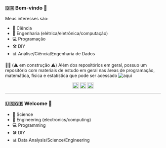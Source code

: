 ### :brazil: Bem-vindo :wave:

Meus interesses são:

- :microscope: Ciência
- :satellite: Engenharia (elétrica/eletrônica/computação)
- :computer: Programação
- :hammer_and_wrench: DIY
- :bar_chart: Análise/Ciência/Engenharia de Dados

:construction_worker_man: (:warning: em construção :warning:) Além dos repositórios em geral, possuo um repositório com materiais de estudo em geral nas áreas de programação, matemática, física e estatística que pode ser acessado ![aqui](https://github.com/czrpxr/estudos)

<p align="center">
  <a href="https://twitter.com/czrpxr" target="_blank"><img align="center" src="https://cdn.jsdelivr.net/npm/simple-icons@3.0.1/icons/twitter.svg" alt="helendiashd" height="20" width="20" /></a>
  <a href="https://instagram.com/czrpxr" target="_blank"><img align="center" src="https://cdn.jsdelivr.net/npm/simple-icons@3.0.1/icons/instagram.svg" alt="helendias.hd" height="20" width="20" /></a>
  <a href="https://linkedin.com/in/czrpxr" target="_blank"><img align="center" src="https://cdn.jsdelivr.net/npm/simple-icons@3.0.1/icons/linkedin.svg" alt="helendiashd" height="20" width="20" /></a>
</p>

***

### :us::uk: Welcome :wave:

- :microscope: Science
- :satellite: Engineering (electronics/computing)
- :computer: Programming
- :hammer_and_wrench: DIY
- :bar_chart: Data Analysis/Science/Engineering

